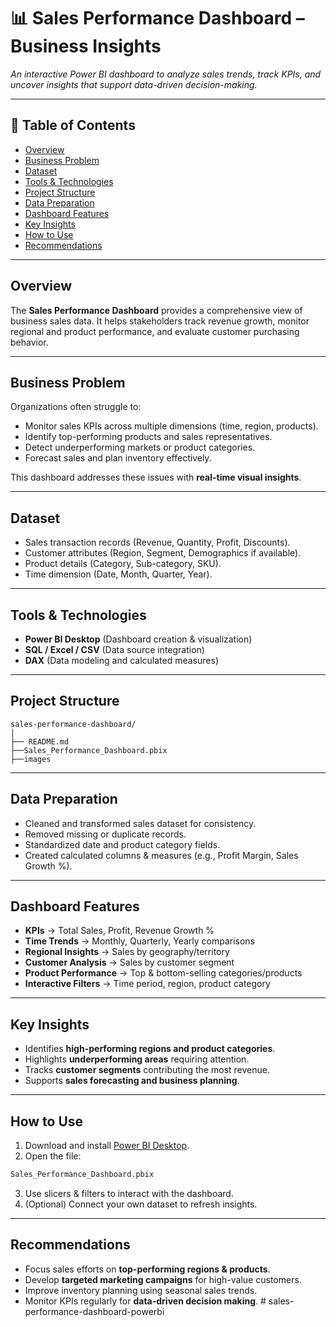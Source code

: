 # 📊 Sales Performance Dashboard – Business Insights

_An interactive Power BI dashboard to analyze sales trends, track KPIs, and uncover insights that support data-driven decision-making._

---

## 📌 Table of Contents

- <a href="#overview">Overview</a>
- <a href="#business-problem">Business Problem</a>
- <a href="#dataset">Dataset</a>
- <a href="#tools--technologies">Tools & Technologies</a>
- <a href="#project-structure">Project Structure</a>
- <a href="#data-preparation">Data Preparation</a>
- <a href="#dashboard-features">Dashboard Features</a>
- <a href="#key-insights">Key Insights</a>
- <a href="#how-to-use">How to Use</a>
- <a href="#recommendations">Recommendations</a>

---

<h2><a class="anchor" id="overview"></a>Overview</h2>

The **Sales Performance Dashboard** provides a comprehensive view of business sales data. It helps stakeholders track revenue growth, monitor regional and product performance, and evaluate customer purchasing behavior.

---

<h2><a class="anchor" id="business-problem"></a>Business Problem</h2>

Organizations often struggle to:

- Monitor sales KPIs across multiple dimensions (time, region, products).
- Identify top-performing products and sales representatives.
- Detect underperforming markets or product categories.
- Forecast sales and plan inventory effectively.

This dashboard addresses these issues with **real-time visual insights**.

---

<h2><a class="anchor" id="dataset"></a>Dataset</h2>

- Sales transaction records (Revenue, Quantity, Profit, Discounts).
- Customer attributes (Region, Segment, Demographics if available).
- Product details (Category, Sub-category, SKU).
- Time dimension (Date, Month, Quarter, Year).

---

<h2><a class="anchor" id="tools--technologies"></a>Tools & Technologies</h2>

- **Power BI Desktop** (Dashboard creation & visualization)
- **SQL / Excel / CSV** (Data source integration)
- **DAX** (Data modeling and calculated measures)

---

<h2><a class="anchor" id="project-structure"></a>Project Structure</h2>

```
sales-performance-dashboard/
│
├── README.md
├──Sales_Performance_Dashboard.pbix
├──images

```

---

<h2><a class="anchor" id="data-preparation"></a>Data Preparation</h2>

- Cleaned and transformed sales dataset for consistency.
- Removed missing or duplicate records.
- Standardized date and product category fields.
- Created calculated columns & measures (e.g., Profit Margin, Sales Growth %).

---

<h2><a class="anchor" id="dashboard-features"></a>Dashboard Features</h2>

- **KPIs** → Total Sales, Profit, Revenue Growth %
- **Time Trends** → Monthly, Quarterly, Yearly comparisons
- **Regional Insights** → Sales by geography/territory
- **Customer Analysis** → Sales by customer segment
- **Product Performance** → Top & bottom-selling categories/products
- **Interactive Filters** → Time period, region, product category

---

<h2><a class="anchor" id="key-insights"></a>Key Insights</h2>

- Identifies **high-performing regions and product categories**.
- Highlights **underperforming areas** requiring attention.
- Tracks **customer segments** contributing the most revenue.
- Supports **sales forecasting and business planning**.

---

<h2><a class="anchor" id="how-to-use"></a>How to Use</h2>

1. Download and install [Power BI Desktop](https://powerbi.microsoft.com/desktop/).
2. Open the file:

```bash
Sales_Performance_Dashboard.pbix
```

3. Use slicers & filters to interact with the dashboard.
4. (Optional) Connect your own dataset to refresh insights.

---

<h2><a class="anchor" id="recommendations"></a>Recommendations</h2>

- Focus sales efforts on **top-performing regions & products**.
- Develop **targeted marketing campaigns** for high-value customers.
- Improve inventory planning using seasonal sales trends.
- Monitor KPIs regularly for **data-driven decision making**.
#   s a l e s - p e r f o r m a n c e - d a s h b o a r d - p o w e r b i  
 